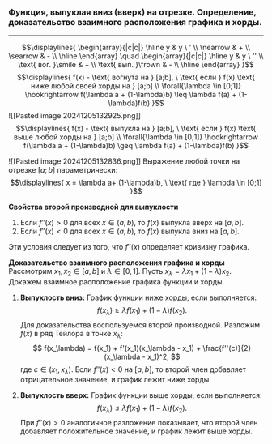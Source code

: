 ### Функция, выпуклая вниз (вверх) на отрезке. Определение, доказательство взаимного расположения графика и хорды.
---

$$\displaylines{
\begin{array}{|c|c|} \hline
y & y \ ' \\
\nearrow  & + \\
\searrow & - \\
\hline
\end{array} \quad \begin{array}{|c|c|} \hline
y & y \ '' \\
\text{ вог. }\smile & + \\
\text{ вып. }\frown & - \\
\hline
\end{array}
}$$
$$\displaylines{
f(x) - \text{ вогнута на } [a;b], \  \text{ если } f(x) \text{ ниже любой своей хорды на } [a;b] \\
\forall{\lambda \in  [0;1]} \hookrightarrow f(\lambda a + (1-\lambda)b) \leq \lambda f(a) + (1-\lambda)f(b) 
}$$
![[Pasted image 20241205132925.png]]
$$\displaylines{
f(x) - \text{ выпукла на } [a;b], \ \text{ если  } f(x) \text{ выше любой хорды на  } [a;b] \\
\forall{\lambda \in  [0;1]} \hookrightarrow f(\lambda a + (1-\lambda)b) \geq  \lambda f(a) + (1-\lambda)f(b) 
}$$

![[Pasted image 20241205132836.png]]
Выражение любой точки на отрезке ${[a;b]}$ параметрически:
$$\displaylines{
x = \lambda a+ (1-\lambda)b, \ \text{ где } \lambda \in [0;1]
}$$

**Свойства второй производной для выпуклости** 
1. Если $f''(x) > 0$ для всех $x \in (a, b)$, то $f(x)$ выпукла вверх на $[a, b]$. 
2. Если $f''(x) < 0$ для всех $x \in (a, b)$, то $f(x)$ выпукла вниз на $[a, b]$. 

 Эти условия следует из того, что $f''(x)$ определяет кривизну графика.

**Доказательство взаимного расположения графика и хорды** 
Рассмотрим $x_1, x_2 \in [a, b]$ и $\lambda \in [0, 1]$. Пусть $x_\lambda = \lambda x_1 + (1-\lambda)x_2$. Докажем взаимное расположение графика функции и хорды. 
1. **Выпуклость вниз:** График функции ниже хорды, если выполняется: $$ f(x_\lambda) \geq \lambda f(x_1) + (1-\lambda)f(x_2). $$ Для доказательства воспользуемся второй производной. Разложим $f(x)$ в ряд Тейлора в точке $x_\lambda$: $$ f(x_\lambda) = f(x_1) + f'(x_1)(x_\lambda - x_1) + \frac{f''(c)}{2}(x_\lambda - x_1)^2, $$ где $c \in (x_1, x_\lambda)$. Если $f''(x) < 0$ на $[a, b]$, то второй член добавляет отрицательное значение, и график лежит ниже хорды. 

2. **Выпуклость вверх:** График функции выше хорды, если выполняется: $$ f(x_\lambda) \leq \lambda f(x_1) + (1-\lambda)f(x_2). $$ При $f''(x) > 0$ аналогичное разложение показывает, что второй член добавляет положительное значение, и график лежит выше хорды.